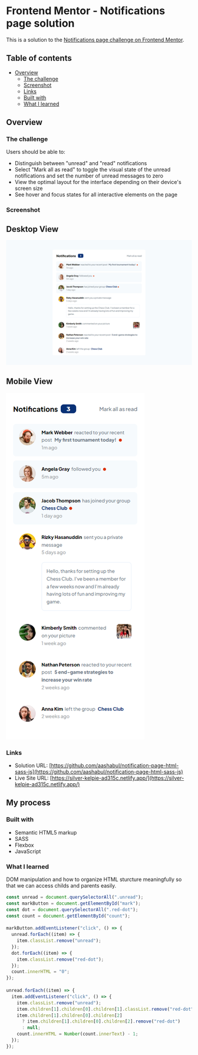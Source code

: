 # Frontend Mentor - Notifications page solution

This is a solution to the [Notifications page challenge on Frontend Mentor](https://www.frontendmentor.io/challenges/notifications-page-DqK5QAmKbC).

## Table of contents

- [Overview](#overview)
  - [The challenge](#the-challenge)
  - [Screenshot](#screenshot)
  - [Links](#links)
  - [Built with](#built-with)
  - [What I learned](#What-I-learned)

## Overview

### The challenge

Users should be able to:

- Distinguish between "unread" and "read" notifications
- Select "Mark all as read" to toggle the visual state of the unread notifications and set the number of unread messages to zero
- View the optimal layout for the interface depending on their device's screen size
- See hover and focus states for all interactive elements on the page

### Screenshot

## Desktop View

![Desktop View](./screenshots/desktop-view.png)

## Mobile View

![Mobile View](./screenshots/mobile-view.png)

### Links

- Solution URL: [https://github.com/aashabul/notification-page-html-sass-js](https://github.com/aashabul/notification-page-html-sass-js)
- Live Site URL: [https://silver-kelpie-ad315c.netlify.app/](https://silver-kelpie-ad315c.netlify.app/)

## My process

### Built with

- Semantic HTML5 markup
- SASS
- Flexbox
- JavaScript

### What I learned

DOM manipulation and how to organize HTML sturcture meaningfully so that we can access childs and parents easily.

```js
const unread = document.querySelectorAll(".unread");
const markButton = document.getElementById("mark");
const dot = document.querySelectorAll(".red-dot");
const count = document.getElementById("count");

markButton.addEventListener("click", () => {
  unread.forEach((item) => {
    item.classList.remove("unread");
  });
  dot.forEach((item) => {
    item.classList.remove("red-dot");
  });
  count.innerHTML = "0";
});

unread.forEach((item) => {
  item.addEventListener("click", () => {
    item.classList.remove("unread");
    item.children[1].children[0].children[1].classList.remove("red-dot");
    item.children[1].children[0].children[2]
      ? item.children[1].children[0].children[2].remove("red-dot")
      : null;
    count.innerHTML = Number(count.innerText) - 1;
  });
});
```
